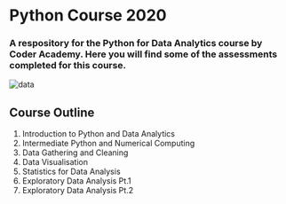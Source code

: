 # Python Course 2020
### A respository for the Python for Data Analytics course by Coder Academy. Here you will find some of the assessments completed for this course.

![data](https://media.giphy.com/media/l4RKhOL0xiBdbgglFi/giphy.gif)

## Course Outline

1. Introduction to Python and Data Analytics
2. Intermediate Python and Numerical Computing
3. Data Gathering and Cleaning
4. Data Visualisation
5. Statistics for Data Analysis
6. Exploratory Data Analysis Pt.1
7. Exploratory Data Analysis Pt.2